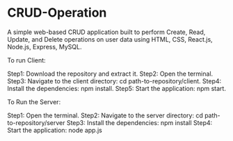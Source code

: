 # CRUD-Operation
A simple web-based CRUD application built to perform Create, Read, Update, and Delete operations on user data using HTML, CSS, React.js, Node.js, Express, MySQL.

To run Client:

Step1: Download the repository and extract it.
Step2: Open the terminal.
Step3: Navigate to the client directory: cd path-to-repository/client.
Step4: Install the dependencies: npm install.
Step5: Start the application: npm start.

To Run the Server:

Step1: Open the terminal.
Step2: Navigate to the server directory: cd path-to-repository/server
Step3: Install the dependencies: npm install
Step4: Start the application: node app.js

